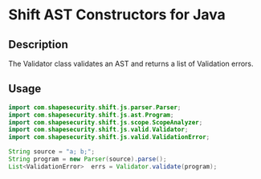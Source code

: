 Shift AST Constructors for Java
===========================

## Description

The Validator class validates an AST and returns a list of Validation errors.

## Usage

```java
import com.shapesecurity.shift.js.parser.Parser;
import com.shapesecurity.shift.js.ast.Program;
import com.shapesecurity.shift.js.scope.ScopeAnalyzer;
import com.shapesecurity.shift.js.valid.Validator;
import com.shapesecurity.shift.js.valid.ValidationError;

String source = "a; b;";
String program = new Parser(source).parse();
List<ValidationError>  errs = Validator.validate(program);
```
